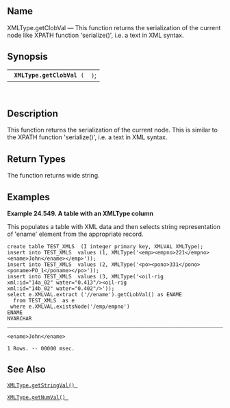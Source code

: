 <div>

<div>

</div>

<div>

## Name

XMLType.getClobVal — This function returns the serialization of the
current node like XPATH function 'serialize()', i.e. a text in XML
syntax.

</div>

<div>

## Synopsis

<div>

|                                 |      |
|---------------------------------|------|
| ` `**`XMLType.getClobVal`**` (` | `)`; |

<div>

 

</div>

</div>

</div>

<div>

## Description

This function returns the serialization of the current node. This is
similar to the XPATH function 'serialize()', i.e. a text in XML syntax.

</div>

<div>

## Return Types

The function returns wide string.

</div>

<div>

## Examples

<div>

**Example 24.549. A table with an XMLType column**

<div>

This populates a table with XML data and then selects string
representation of 'ename' element from the appropriate record.

``` screen
create table TEST_XMLS  (I integer primary key, XMLVAL XMLType);
insert into TEST_XMLS  values (1, XMLType('<emp><empno>221</empno><ename>John</ename></emp>'));
insert into TEST_XMLS  values (2, XMLType('<po><pono>331</pono><poname>PO_1</poname></po>'));
insert into TEST_XMLS  values (3, XMLType('<oil-rig
xml:id="14a_02" water="0.413"/><oil-rig
xml:id="14b_02" water="0.402"/>'));
select e.XMLVAL.extract ('//ename').getCLobVal() as ENAME
  from TEST_XMLS  as e
 where e.XMLVAL.existsNode('/emp/empno')
ENAME
NVARCHAR
_______________________________________________________________________________

<ename>John</ename>

1 Rows. -- 00000 msec.
```

</div>

</div>

  

</div>

<div>

## See Also

<a href="fn_xmltype.getstringval.html" class="link"
title="XMLType.getStringVal"><code
class="function">XMLType.getStringVal() </code></a>

<a href="fn_xmltype.getnumval.html" class="link"
title="XMLType.getNumVal"><code
class="function">XMLType.getNumVal() </code></a>

</div>

</div>

